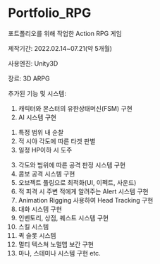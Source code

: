 # Portfolio_RPG
포트폴리오를 위해 작업한 Action RPG 게임

제작기간: 2022.02.14~07.21(약 5개월)

사용엔진: Unity3D

장르: 3D ARPG

추가된 기능 및 시스템:
1.	캐릭터와 몬스터의 유한상태머신(FSM) 구현
2.	AI 시스템 구현
  1)	특정 범위 내 순찰
  2)	적 시야 각도에 따른 타겟 판별
  3)	일정 HP이하 시 도주
3.	각도와 범위에 따른 공격 판정 시스템 구현
4.	콤보 공격 시스템 구현
5.	오브젝트 풀링으로 최적화(UI, 이펙트, 사운드)
6.	적 피격 시 주변 적에게 알려주는 Alert 시스템 구현
7.	Animation Rigging 사용하여 Head Tracking 구현
8.	대화 시스템 구현
9.	인벤토리, 상점, 퀘스트 시스템 구현
10.	스킬 시스템
11.	퀵 슬롯 시스템
12.	멀티 텍스쳐 노멀맵 보간 구현
13.	마나, 스테미나 시스템 구현
etc.

